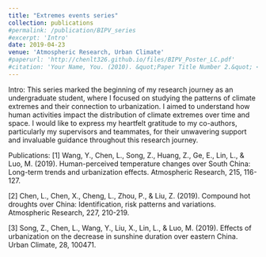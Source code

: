 ```yaml
---
title: "Extremes events series"
collection: publications
#permalink: /publication/BIPV_series
#excerpt: 'Intro'
date: 2019-04-23
venue: 'Atmospheric Research, Urban Climate'
#paperurl: 'http://chenlt326.github.io/files/BIPV_Poster_LC.pdf'
#citation: 'Your Name, You. (2010). &quot;Paper Title Number 2.&quot; <i>Journal 1</i>. 1(2).'
---
```

Intro: This series marked the beginning of my research journey as an undergraduate student, where I focused on studying the patterns of climate extremes and their connection to urbanization. I aimed to understand how human activities impact the distribution of climate extremes over time and space.
 I would like to express my heartfelt gratitude to my co-authors, particularly my supervisors and teammates, for their unwavering support and invaluable guidance throughout this research journey. 

Publications:
[1] Wang, Y., Chen, L., Song, Z., Huang, Z., Ge, E., Lin, L., & Luo, M. (2019). Human-perceived temperature changes over South China: Long-term trends and urbanization effects. Atmospheric Research, 215, 116-127.

[2] Chen, L., Chen, X., Cheng, L., Zhou, P., & Liu, Z. (2019). Compound hot droughts over China: Identification, risk patterns and variations. Atmospheric Research, 227, 210-219.

[3] Song, Z., Chen, L., Wang, Y., Liu, X., Lin, L., & Luo, M. (2019). Effects of urbanization on the decrease in sunshine duration over eastern China. Urban Climate, 28, 100471.
 

